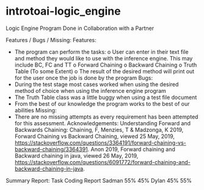 # introtoai-logic_engine
Logic Engine Program Done in Collaboration with a Partner

Features / Bugs / Missing:
Features:
-	The program can perform the tasks:
o	User can enter in their text file and method they would like to use with the inference engine. This may include BC, FC and TT
o	Forward Chaining
o	Backward Chaining
o	Truth Table (To some Extent)
o	The result of the desired method will print out for the user once the job is done by the program
Bugs:
-	During the test stage most cases worked when using the desired method of choice when using the inference engine program
-	The Truth Table class was a little buggy when using a test file document
-	From the best of our knowledge the program works to the best of our abilities
Missing:
-	There are no missing attempts as every requirement has been attempted for this assessment.
Acknowledgements:
Understanding Forward and Backwards Chaining:
Chaining, F, Menzies, T & Madzonga, K 2019, Forward Chaining vs Backward Chaining, viewed 25 May, 2019, <https://stackoverflow.com/questions/3364191/forward-chaining-vs-backward-chaining/3364391>. 
Anon 2019, Forward chaining and Backward chaining in java, viewed 26 May, 2019, <https://stackoverflow.com/questions/6091772/forward-chaining-and-backward-chaining-in-java>.

Summary Report:
Task	Coding	Report
Sadman	55%	     45%
Dylan	45%	     55%
